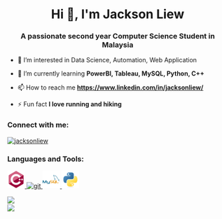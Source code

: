 <h1 align="center">Hi 👋, I'm Jackson Liew</h1>
<h3 align="center">A passionate second year Computer Science Student in Malaysia</h3>

- 👀 I’m interested in Data Science, Automation, Web Application

- 🌱 I’m currently learning **PowerBI, Tableau, MySQL, Python, C++**

- 📫 How to reach me **https://www.linkedin.com/in/jacksonliew/**

- ⚡ Fun fact **I love running and hiking**

<h3 align="left">Connect with me:</h3>
<p align="left">
<a href="https://linkedin.com/in/jacksonliew" target="blank"><img align="center" src="https://raw.githubusercontent.com/rahuldkjain/github-profile-readme-generator/master/src/images/icons/Social/linked-in-alt.svg" alt="jacksonliew" height="30" width="40" /></a>
</p>

<h3 align="left">Languages and Tools:</h3>
<p align="left"> <a href="https://www.w3schools.com/cpp/" target="_blank"> <img src="https://raw.githubusercontent.com/devicons/devicon/master/icons/cplusplus/cplusplus-original.svg" alt="cplusplus" width="40" height="40"/> </a> <a href="https://git-scm.com/" target="_blank"> <img src="https://www.vectorlogo.zone/logos/git-scm/git-scm-icon.svg" alt="git" width="40" height="40"/> </a> <a href="https://www.mysql.com/" target="_blank"> <img src="https://raw.githubusercontent.com/devicons/devicon/master/icons/mysql/mysql-original-wordmark.svg" alt="mysql" width="40" height="40"/> </a> <a href="https://www.python.org" target="_blank"> <img src="https://raw.githubusercontent.com/devicons/devicon/master/icons/python/python-original.svg" alt="python" width="40" height="40"/> </a> </p>

<a href="https://github.com/JacksonLiew101/github-readme-stats">
  <img align="center" src="https://github-readme-stats.vercel.app/api?username=JacksonLiew101&count_private=true&show_icons=true&theme=gotham" />
</a>

<br>

<a href="https://github.com/JacksonLiew101/github-readme-stats">
  <img align="center" src="https://github-readme-stats.vercel.app/api/top-langs/?username=JacksonLiew101&count_private=true&layout=compact&theme=gotham" />
</a>

